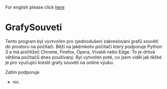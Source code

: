 For english please click [here](README_en.md)
# GrafySouveti
Tento program byl vyvtvořen pro zjednodušení zakreslování grafů souvětí do prostoru na počítači. Běží na jakémkoliv počítači který podporuje Python 3 a má prohlížeč Chrome, Firefox, Opera, Vivaldi nebo Edge. To je drtivá většina počítačů dnes používaný.
Byl vytvořen poté, co jsem viděl jak těžké je pro vyučující kreslit grafy souvětí na online výuku.

Zatím podporuje
* nic